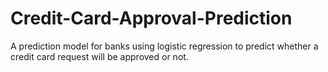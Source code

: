 # Credit-Card-Approval-Prediction
A prediction model for banks using logistic regression to predict whether a credit card request will be approved or not.
